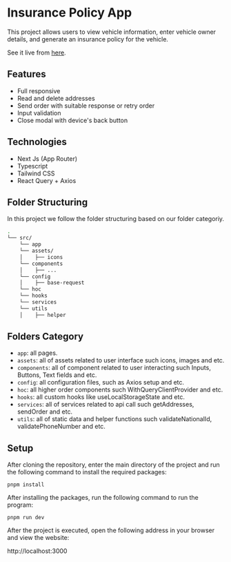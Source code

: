 # Insurance Policy App

This project allows users to view vehicle information, enter vehicle owner details, and generate an insurance policy for the vehicle.

See it live from [here](https://insurance-policy-project.vercel.app/).

## Features

- Full responsive
- Read and delete addresses
- Send order with suitable response or retry order
- Input validation
- Close modal with device's back button

## Technologies

- Next Js (App Router)
- Typescript
- Tailwind CSS
- React Query + Axios

## Folder Structuring

In this project we follow the folder structuring based on our folder categoriy.

```bash
.
└── src/
    └── app
    └── assets/
    │    ├── icons
    └── components
    │    ├── ...
    └── config
    │    ├── base-request
    └── hoc
    └── hooks
    └── services
    └── utils
    │    ├── helper
```

## Folders Category

- `app`: all pages.
- `assets`: all of assets related to user interface such icons, images and etc.
- `components`: all of component related to user interacting such Inputs, Buttons, Text fields and etc.
- ‍‍‍‍`config`: all configuration files, such as Axios setup and etc.
- `hoc`: all higher order components such WithQueryClientProvider and etc.
- `hooks`: all custom hooks like useLocalStorageState and etc.
- `services`: all of services related to api call such getAddresses, sendOrder and etc.
- `utils`: all of static data and helper functions such validateNationalId, validatePhoneNumber and etc.

## Setup

After cloning the repository, enter the main directory of the project and run the following command to install the required packages:

```
pnpm install
```

After installing the packages, run the following command to run the program:

```
pnpm run dev
```

After the project is executed, open the following address in your browser and view the website:

http://localhost:3000
